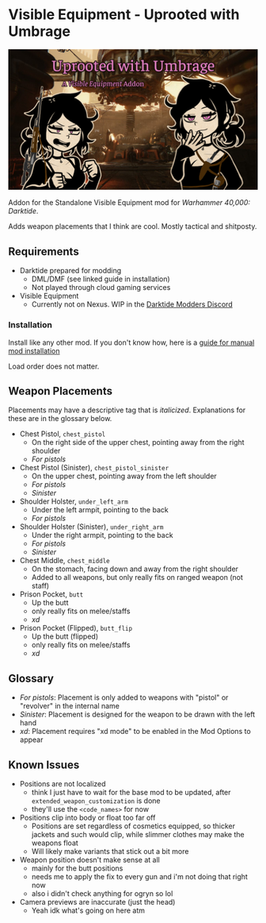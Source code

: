 # Visible Equipment - Uprooted with Umbrage
![Title image](images/VisibleEquipmentUwUTitle.png)

Addon for the Standalone Visible Equipment mod for *Warhammer 40,000: Darktide*.

Adds weapon placements that I think are cool. Mostly tactical and shitposty. 

## Requirements
- Darktide prepared for modding
    - DML/DMF (see linked guide in installation)
    - Not played through cloud gaming services
- Visible Equipment
    - Currently not on Nexus. WIP in the [Darktide Modders Discord](https://discord.gg/rKYWtaDx4D)

### Installation 

Install like any other mod. If you don't know how, here is a [guide for manual mod installation](https://dmf-docs.darkti.de/#/installing-mods)

Load order does not matter.

## Weapon Placements
Placements may have a descriptive tag that is *italicized*. Explanations for these are in the glossary below.
- Chest Pistol, `chest_pistol`
    - On the right side of the upper chest, pointing away from the right shoulder
    - *For pistols*
- Chest Pistol (Sinister), `chest_pistol_sinister`
    - On the upper chest, pointing away from the left shoulder
    - *For pistols*
    - *Sinister*
- Shoulder Holster, `under_left_arm`
    - Under the left armpit, pointing to the back
    - *For pistols*
- Shoulder Holster (Sinister), `under_right_arm`
    - Under the right armpit, pointing to the back
    - *For pistols*
    - *Sinister*
- Chest Middle, `chest_middle`
    - On the stomach, facing down and away from the right shoulder
    - Added to all weapons, but only really fits on ranged weapon (not staff)
- Prison Pocket, `butt`
    - Up the butt
    - only really fits on melee/staffs
    - *xd*
- Prison Pocket (Flipped), `butt_flip`
    - Up the butt (flipped)
    - only really fits on melee/staffs
    - *xd*

## Glossary
- *For pistols*: Placement is only added to weapons with "pistol" or "revolver" in the internal name
- *Sinister*: Placement is designed for the weapon to be drawn with the left hand
- *xd*: Placement requires "xd mode" to be enabled in the Mod Options to appear

## Known Issues
- Positions are not localized
    - think I just have to wait for the base mod to be updated, after `extended_weapon_customization` is done
    - they'll use the `<code_names>` for now
- Positions clip into body or float too far off
    - Positions are set regardless of cosmetics equipped, so thicker jackets and such would clip, while slimmer clothes may make the weapons float
    - Will likely make variants that stick out a bit more
- Weapon position doesn't make sense at all
    - mainly for the butt positions
    - needs me to apply the fix to every gun and i'm not doing that right now
    - also i didn't check anything for ogryn so lol
- Camera previews are inaccurate (just the head)
    - Yeah idk what's going on here atm